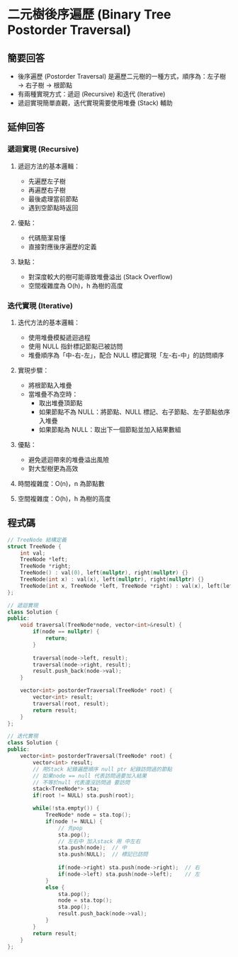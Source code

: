 # 二元樹後序遍歷 (Binary Tree Postorder Traversal)

## 簡要回答
- 後序遍歷 (Postorder Traversal) 是遍歷二元樹的一種方式，順序為：左子樹 → 右子樹 → 根節點
- 有兩種實現方式：遞迴 (Recursive) 和迭代 (Iterative)
- 遞迴實現簡單直觀，迭代實現需要使用堆疊 (Stack) 輔助

## 延伸回答
### 遞迴實現 (Recursive)
1. 遞迴方法的基本邏輯：
   - 先遍歷左子樹
   - 再遍歷右子樹
   - 最後處理當前節點
   - 遇到空節點時返回

2. 優點：
   - 代碼簡潔易懂
   - 直接對應後序遍歷的定義

3. 缺點：
   - 對深度較大的樹可能導致堆疊溢出 (Stack Overflow)
   - 空間複雜度為 O(h)，h 為樹的高度

### 迭代實現 (Iterative)
1. 迭代方法的基本邏輯：
   - 使用堆疊模擬遞迴過程
   - 使用 NULL 指針標記節點已被訪問
   - 堆疊順序為「中-右-左」，配合 NULL 標記實現「左-右-中」的訪問順序

2. 實現步驟：
   - 將根節點入堆疊
   - 當堆疊不為空時：
     - 取出堆疊頂節點
     - 如果節點不為 NULL：將節點、NULL 標記、右子節點、左子節點依序入堆疊
     - 如果節點為 NULL：取出下一個節點並加入結果數組

3. 優點：
   - 避免遞迴帶來的堆疊溢出風險
   - 對大型樹更為高效

4. 時間複雜度：O(n)，n 為節點數
5. 空間複雜度：O(h)，h 為樹的高度

## 程式碼
```cpp
// TreeNode 結構定義
struct TreeNode {
    int val;
    TreeNode *left;
    TreeNode *right;
    TreeNode() : val(0), left(nullptr), right(nullptr) {}
    TreeNode(int x) : val(x), left(nullptr), right(nullptr) {}
    TreeNode(int x, TreeNode *left, TreeNode *right) : val(x), left(left), right(right) {}
};

// 遞迴實現
class Solution {
public:
    void traversal(TreeNode*node, vector<int>&result) {
        if(node == nullptr) {
            return;
        }
        
        traversal(node->left, result);
        traversal(node->right, result);
        result.push_back(node->val);
    }

    vector<int> postorderTraversal(TreeNode* root) {
        vector<int> result;
        traversal(root, result);
        return result;   
    }
};

// 迭代實現
class Solution {
public:
    vector<int> postorderTraversal(TreeNode* root) {
        vector<int> result;
        // 用Stack 紀錄遍歷順序 null ptr 紀錄訪問過的節點
        // 如果node == null 代表訪問過要加入結果
        // 不等於null 代表還沒訪問過 要訪問
        stack<TreeNode*> sta;
        if(root != NULL) sta.push(root);

        while(!sta.empty()) {
            TreeNode* node = sta.top();
            if(node != NULL) {
                // 先pop
                sta.pop();
                // 左右中 加入stack 用 中左右
                sta.push(node);  // 中
                sta.push(NULL);  // 標記已訪問
                
                if(node->right) sta.push(node->right);  // 右
                if(node->left) sta.push(node->left);    // 左
            }
            else {
                sta.pop();
                node = sta.top();
                sta.pop();
                result.push_back(node->val);
            }
        }
        return result;   
    }
};
```
